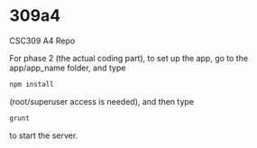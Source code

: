 # 309a4
CSC309 A4 Repo

For phase 2 (the actual coding part), to set up the app, go to the app/app_name folder, and type
```bash
npm install
```
(root/superuser access is needed), and then type
```bash
grunt
```
to start the server.
